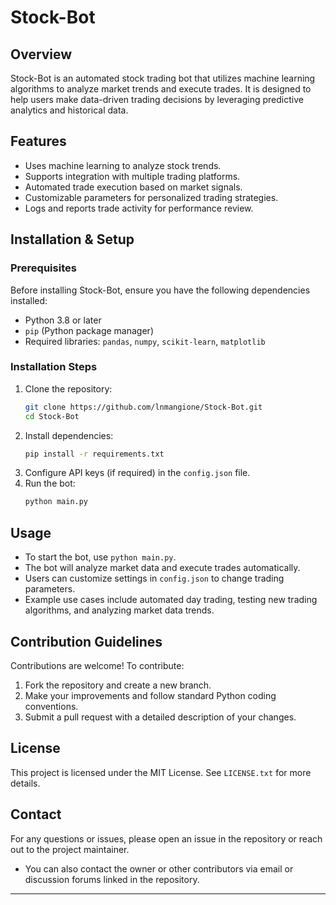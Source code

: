 # Stock-Bot

## Overview
Stock-Bot is an automated stock trading bot that utilizes machine learning algorithms to analyze market trends and execute trades. It is designed to help users make data-driven trading decisions by leveraging predictive analytics and historical data.

## Features
- Uses machine learning to analyze stock trends.
- Supports integration with multiple trading platforms.
- Automated trade execution based on market signals.
- Customizable parameters for personalized trading strategies.
- Logs and reports trade activity for performance review.

## Installation & Setup
### Prerequisites
Before installing Stock-Bot, ensure you have the following dependencies installed:
- Python 3.8 or later
- `pip` (Python package manager)
- Required libraries: `pandas`, `numpy`, `scikit-learn`, `matplotlib`

### Installation Steps
1. Clone the repository:
   ```sh
   git clone https://github.com/lnmangione/Stock-Bot.git
   cd Stock-Bot
   ```
2. Install dependencies:
   ```sh
   pip install -r requirements.txt
   ```
3. Configure API keys (if required) in the `config.json` file.
4. Run the bot:
   ```sh
   python main.py
   ```

## Usage
- To start the bot, use `python main.py`.
- The bot will analyze market data and execute trades automatically.
- Users can customize settings in `config.json` to change trading parameters.
- Example use cases include automated day trading, testing new trading algorithms, and analyzing market data trends.

## Contribution Guidelines
Contributions are welcome! To contribute:
1. Fork the repository and create a new branch.
2. Make your improvements and follow standard Python coding conventions.
3. Submit a pull request with a detailed description of your changes.

## License
This project is licensed under the MIT License. See `LICENSE.txt` for more details.

## Contact
For any questions or issues, please open an issue in the repository or reach out to the project maintainer.
- You can also contact the owner or other contributors via email or discussion forums linked in the repository.

---

